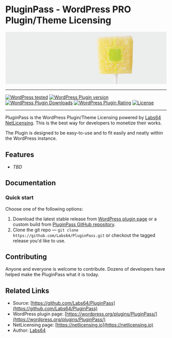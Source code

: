 # PluginPass - WordPress PRO Plugin/Theme Licensing

![PluginPass Banner](https://raw.githubusercontent.com/Labs64/PluginPass/master/assets/banner-772x250.png)

---

[![WordPress tested](http://img.shields.io/wordpress/v/PluginPass.svg?style=flat-square)](https://wordpress.org/plugins/PluginPass/)
[![WordPress Plugin version](http://img.shields.io/wordpress/plugin/v/PluginPass.svg?style=flat-square)](https://wordpress.org/plugins/PluginPass/)
[![WordPress Plugin Downloads](http://img.shields.io/wordpress/plugin/dt/PluginPass.svg?style=flat-square)](https://wordpress.org/plugins/PluginPass/)
[![WordPress Plugin Rating](http://img.shields.io/wordpress/plugin/r/PluginPass.svg?style=flat-square)](https://wordpress.org/plugins/PluginPass/)
[![License](http://img.shields.io/badge/license-GPLv2-red.svg?style=flat-square)](http://opensource.org/licenses/GPL-2.0)


---

PluginPass is the WordPress Plugin/Theme Licensing powered by [Labs64 NetLicensing](https://netlicensing.io). This is the best way for developers to monetize their works.

The Plugin is designed to be easy-to-use and to fit easily and neatly within the WordPress instance.

## Features

* _TBD_

## Documentation

### Quick start

Choose one of the following options:

1. Download the latest stable release from [WordPress plugin page](http://wordpress.org/plugins/PluginPass/) or a custom build from [PluginPass GitHub repository](https://github.com/Labs64/PluginPass).
2. Clone the git repo — `git clone https://github.com/Labs64/PluginPass.git` or checkout the tagged release you'd like to use.


## Contributing

Anyone and everyone is welcome to contribute. Dozens of developers have helped make the PluginPass what it is today.


## Related Links

* Source: [https://github.com/Labs64/PluginPass](https://github.com/Labs64/PluginPass)
* WordPress plugin page: [https://wordpress.org/plugins/PluginPass/](https://wordpress.org/plugins/PluginPass/)
* NetLicensing page: [https://netlicensing.io](https://netlicensing.io)
* Author: [Labs64](https://www.labs64.com)
